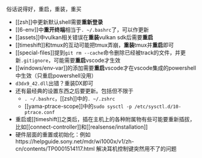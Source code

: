 俗话说得好，重启，重装，重买
- [[zsh]]中更新默认shell需要**重新登录**
- [[6-env]]中**重开终端**相当于`. ~/.bashrc`了，可以作更新
- [[assets]]中vulkan相关错误在**重装**vulkan sdk后需要**重启**
- [[timeshift]]和tmux的互动可能把tmux弄崩，**重装**tmux并**重启**即可
- [[special-files]]提到`git rm --cache`命令删除已经被track的文件，并更新`.gitignore`，可能需要**重启**vscode才生效
- [[windows/env-var]]的添加需要**重启**vscode才在vscode集成的powershell中生效（只重启powershell没用）
- `d3dx9_42.dll`出错？重装DX即可
- 还有最经典的设置东西之后要更新。包括但不限于
  - `. ~/.bashrc`，[[zsh]]中的`. ~/.zshrc`
  - [[yama-ptrace-scope]]中的`sudo sysctl -p /etc/sysctl.d/10-ptrace.conf`
- 重启或[[timeshift]]之类后，插在主机上的各种附属物有些可能要重新插拔，比如[[connect-controller]]和[[realsense/installation]]
- 硬件层面的重置或初始化：例如https://helpguide.sony.net/mdr/wi1000x/v1/zh-cn/contents/TP0001514117.html 解决耳机控制键突然用不了的问题